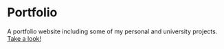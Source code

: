 # Portfolio
A portfolio website including some of my personal and university projects.
[Take a look!](https://carllund.com)
